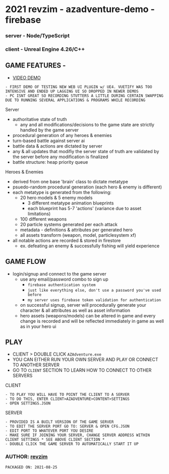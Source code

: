 # 2021 revzim - azadventure-demo - firebase

### server - Node/TypeScript
### client - Unreal Engine 4.26/C++

## GAME FEATURES -
- [VIDEO DEMO](https://revzim.github.io/azadventure-demo/)
``` 
- FIRST DEMO OF TESTING NEW WEB UI PLUGIN w/ UE4. VUETIFY WAS TOO INTENSIVE AND ENDED UP LAGGING UI SO DROPPED IN NEWER DEMOS
- PC ISNT GREAT SO RECORDING STUTTERS A LITTLE DURING CERTAIN SWAPPING DUE TO RUNNING SEVERAL APPLICATIONS & PROGRAMS WHILE RECORDING
```
Server
- authoritative state of truth
  - any and all modifications/decisions to the game state are strictly handled by the game server
- procedural generation of any heroes & enemies
- turn-based battle against server ai
- battle data & actions are dictated by server
- any & all updates that modifiy the server state of truth are validated by the server before any modification is finalized
- battle structure: heap priority queue

Heroes & Enemies
- derived from one base 'brain' class to dictate metatype
- psuedo-random procedural generation (each hero & enemy is different)
- each metatype is generated from the following:
  - 20 hero models & 5 enemy models 
    - 3 different metatype animation blueprints
    - each blueprint has 5-7 'actions' (variance due to asset limitations)
  - 100 different weapons
  - 20 particle systems generated per each attack
  - metadata - definitions & attributes per generated hero
  - all assets transform (weapon, model, particlesystem xf)
- all notable actions are recorded & stored in firestore
  - ex. defeating an enemy & successfully fishing will yield experience

## GAME FLOW
- login/signup and connect to the game server
  - use any email/password combo to sign up
    - `firebase authentication system`
    - `just like everything else, don't use a password you've used before`
    - `my server uses firebase token validation for authentication`
  - on successful signup, server will procedurally generate your character & all attributes as well as asset information
  - hero assets (weapons/models) can be altered in game and every change is recorded and will be reflected immediately in game as well as in your hero ui


## PLAY
- CLIENT > DOUBLE CLICK `AZAdventure.exe`
- YOU CAN EITHER RUN YOUR OWN SERVER AND PLAY OR CONNECT TO ANOTHER SERVER
- GO TO `CLIENT` SECTION TO LEARN HOW TO CONNECT TO OTHER SERVERS

CLIENT
```
- TO PLAY YOU WILL HAVE TO POINT THE CLIENT TO A SERVER
- TO DO THIS, ENTER CLIENT>AZADVENTURE>CONTENT>SETTINGS
- OPEN SETTINGS.JSON
```

SERVER
```
- PROVIDED IS A BUILT VERSION OF THE GAME SERVER
- TO EDIT THE SERVER PORT GO TO: SERVER & OPEN CFG.JSON
- EDIT PORT TO WHATEVER PORT YOU DESIRE
- MAKE SURE IF JOINING YOUR SERVER, CHANGE SERVER ADDRESS WITHIN CLIENT SETTINGS * SEE ABOVE CLIENT SECTION *
- DOUBLE CLICK THE GAME SERVER TO AUTOMATICALLY START IT UP
```

### AUTHOR: [revzim](https://github.com/revzim)

```
PACKAGED ON: 2021-08-25
```

